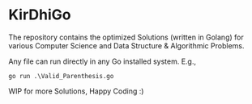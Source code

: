 # KirDhiGo
The repository contains the optimized Solutions (written in Golang) for various Computer Science and Data Structure &amp; Algorithmic Problems.

Any file can run directly in any Go installed system.
E.g.,

`go run .\Valid_Parenthesis.go`

WIP for more Solutions, Happy Coding :)
